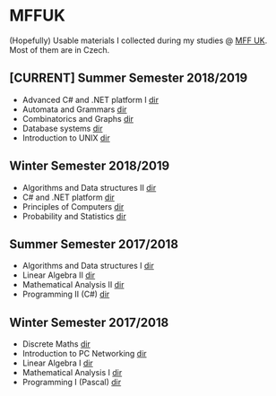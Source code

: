 # MFFUK

(Hopefully) Usable materials I collected during my studies @ [MFF UK](https://www.mff.cuni.cz/studium/bcmgr/ok/ib3a23.htm).  
Most of them are in Czech.

## \[CURRENT\] Summer Semester 2018/2019
- Advanced C# and .NET platform I [dir](https://github.com/bastianluk/MFFUK/blob/master/C%23%20and%20.NET/HUB.md)
- Automata and Grammars [dir](https://github.com/bastianluk/MFFUK/blob/master/Automata%20and%20Grammars/HUB.md)
- Combinatorics and Graphs [dir](https://github.com/bastianluk/MFFUK/blob/master/Combinatorics%20and%20Graphs/HUB.md)
- Database systems [dir](./Database%20Systems/HUB.md)
- Introduction to UNIX [dir](https://github.com/bastianluk/MFFUK/blob/master/Introduction%20to%20UNIX/HUB.md)
## Winter Semester 2018/2019
- Algorithms and Data structures II [dir](https://github.com/bastianluk/MFFUK/blob/master/Algorithms%20and%20Data%20structures/HUB.md)
- C# and .NET platform [dir](https://github.com/bastianluk/MFFUK/blob/master/C%23%20and%20.NET/HUB.md)
- Principles of Computers [dir](https://github.com/bastianluk/MFFUK/blob/master/Principles%20of%20Computers/HUB.md)
- Probability and Statistics [dir](https://github.com/bastianluk/MFFUK/blob/master/Probability%20and%20Statistics/HUB.md)
## Summer Semester 2017/2018
- Algorithms and Data structures I [dir](https://github.com/bastianluk/MFFUK/blob/master/Algorithms%20and%20Data%20structures/HUB.md)
- Linear Algebra II [dir](https://github.com/bastianluk/MFFUK/blob/master/Linear%20Algebra/HUB.md)
- Mathematical Analysis II [dir](./Mathematical%20Analysis/HUB.md)
- Programming II (C#) [dir](https://github.com/bastianluk/MFFUK/blob/master/Programming/HUB.md)
## Winter Semester 2017/2018
- Discrete Maths [dir](https://github.com/bastianluk/MFFUK/blob/master/Discrete%20Maths/HUB.md)
- Introduction to PC Networking [dir](https://github.com/bastianluk/MFFUK/blob/master/Introduction%20to%20PC%20Networking/HUB.md)
- Linear Algebra I [dir](https://github.com/bastianluk/MFFUK/blob/master/Linear%20Algebra/HUB.md)
- Mathematical Analysis I [dir](https://github.com/bastianluk/MFFUK/blob/master/Mathematical%20Analysis/HUB.md)
- Programming I (Pascal) [dir](https://github.com/bastianluk/MFFUK/blob/master/Programming/HUB.md)
